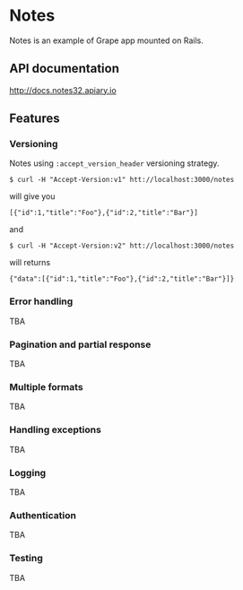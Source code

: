 # Notes

Notes is an example of Grape app mounted on Rails.

## API documentation

http://docs.notes32.apiary.io

## Features

### Versioning

Notes using `:accept_version_header` versioning strategy.

    $ curl -H "Accept-Version:v1" htt://localhost:3000/notes
    
will give you

    [{"id":1,"title":"Foo"},{"id":2,"title":"Bar"}]

and

    $ curl -H "Accept-Version:v2" htt://localhost:3000/notes

will returns

    {"data":[{"id":1,"title":"Foo"},{"id":2,"title":"Bar"}]}

### Error handling

TBA

### Pagination and partial response

TBA

### Multiple formats

TBA

### Handling exceptions

TBA

### Logging

TBA

### Authentication

TBA

### Testing

TBA
